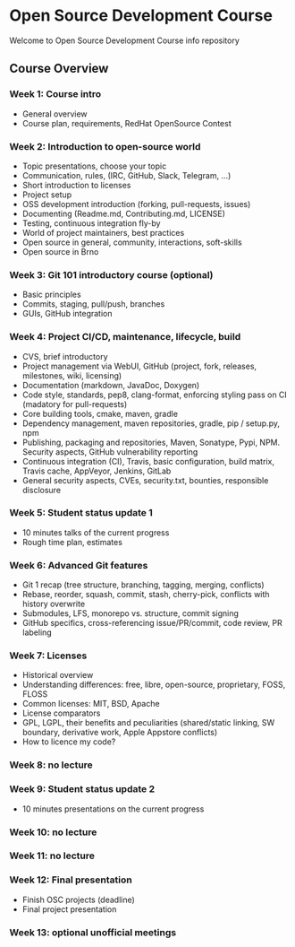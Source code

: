 # Open Source Development Course

Welcome to Open Source Development Course info repository

## Course Overview


### Week 1: Course intro
   - General overview
   - Course plan, requirements, RedHat OpenSource Contest


### Week 2: Introduction to open-source world
   - Topic presentations, choose your topic 
   - Communication, rules, (IRC, GitHub, Slack, Telegram, ...)
   - Short introduction to licenses
   - Project setup
   - OSS development introduction (forking, pull-requests, issues)
   - Documenting (Readme.md, Contributing.md, LICENSE)
   - Testing, continuous integration fly-by
   - World of project maintainers, best practices
   - Open source in general, community, interactions, soft-skills
   - Open source in Brno
  
  
 ### Week 3: Git 101 introductory course (optional)
   - Basic principles
   - Commits, staging, pull/push, branches
   - GUIs, GitHub integration
  
  
 ### Week 4: Project CI/CD, maintenance, lifecycle, build
   - CVS, brief introductory
   - Project management via WebUI, GitHub (project, fork, releases, milestones, wiki, licensing)
   - Documentation (markdown, JavaDoc, Doxygen)
   - Code style, standards, pep8, clang-format, enforcing styling pass on CI (madatory for pull-requests)
   - Core building tools, cmake, maven, gradle
   - Dependency management, maven repositories, gradle, pip / setup.py, npm
   - Publishing, packaging and repositories, Maven, Sonatype, Pypi, NPM. Security aspects, GitHub vulnerability reporting
   - Continuous integration (CI), Travis, basic configuration, build matrix, Travis cache, AppVeyor, Jenkins, GitLab
   - General security aspects, CVEs, security.txt, bounties, responsible disclosure
   
   
### Week 5: Student status update 1
   - 10 minutes talks of the current progress
   - Rough time plan, estimates
   

### Week 6: Advanced Git features
   - Git 1 recap (tree structure, branching, tagging, merging, conflicts)
   - Rebase, reorder, squash, commit, stash, cherry-pick, conflicts with history overwrite
   - Submodules, LFS, monorepo vs. structure, commit signing
   - GitHub specifics, cross-referencing issue/PR/commit, code review, PR labeling
  
### Week 7: Licenses
   - Historical overview
   - Understanding differences: free, libre, open-source, proprietary, FOSS, FLOSS
   - Common licenses: MIT, BSD, Apache
   - License comparators
   - GPL, LGPL, their benefits and peculiarities (shared/static linking, SW boundary, derivative work, Apple Appstore conflicts)
   - How to licence my code?

 ### Week 8: no lecture

 ### Week 9: Student status update 2
   - 10 minutes presentations on the current progress
   
 ### Week 10: no lecture
   
 ### Week 11: no lecture  
 
 ### Week 12: Final presentation
   - Finish OSC projects (deadline)
   - Final project presentation
   
 ### Week 13: optional unofficial meetings
  
